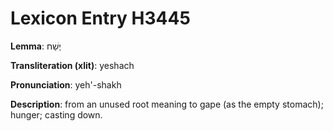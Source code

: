 # Lexicon Entry H3445

**Lemma**: יֶשַׁח

**Transliteration (xlit)**: yeshach

**Pronunciation**: yeh'-shakh

**Description**:
from an unused root meaning to gape (as the empty stomach); hunger; casting down.
